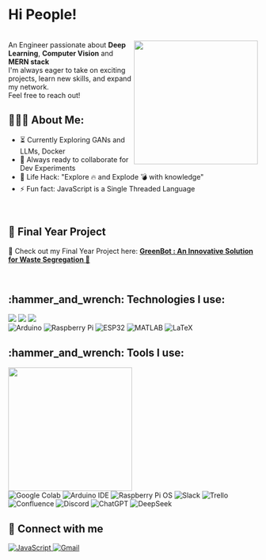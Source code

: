 
  <h1>Hi People!</h1><br>
   <img align='right' src='https://octodex.github.com/images/hula_loop_octodex03.gif' width='250'>
  An Engineer passionate about <strong>Deep Learning</strong>, <strong>Computer Vision</strong> and <strong>MERN stack</strong><br>
  I'm always eager to take on exciting projects, learn new skills, and expand my network. <br>
   Feel free to reach out!
</p>
<h2 align="left">👨🏻‍💻 About Me:</h2>

- :hourglass_flowing_sand: Currently Exploring GANs and LLMs, Docker
- :rocket: Always ready to collaborate for Dev Experiments
- :dart: Life Hack: "Explore :fire: and Explode :bomb: with knowledge"
- :zap: Fun fact: JavaScript is a Single Threaded Language <be>

<br>
 <!-- Add this below the paragraph or anywhere you want to highlight your project -->
<h2 align="left">📌 Final Year Project</h2>
<p>
  🔗 Check out my Final Year Project here:
  <a href="https://green-bot.vercel.app/" target="_blank">
    <strong>GreenBot : An Innovative Solution for Waste Segregation 🚀</strong>
  </a>
</p>
<br>
 
<h2 align="left">:hammer_and_wrench: Technologies I use:</h2>
<p align="left">
    <!-- Core Technologies -->
    <img src="https://skillicons.dev/icons?i=html,css,js,ts,react,nextjs,tailwind,bootstrap,mongodb" />
    <img src="https://skillicons.dev/icons?i=python,cpp,c,r"  />
    <!-- AI & Deployment -->
    <img src="https://skillicons.dev/icons?i=aws" /> <br>
    <!-- Hardware -->
    <img src="https://img.shields.io/badge/Arduino-00979D?style=flat&logo=arduino&logoColor=white" alt="Arduino" />
    <img src="https://img.shields.io/badge/Raspberry_Pi-C51A4A?style=flat&logo=raspberrypi&logoColor=white" alt="Raspberry Pi" />
    <img src="https://img.shields.io/badge/ESP32-FFDD00?style=flat&logo=espressif&logoColor=black" alt="ESP32" />
    <!-- Other Languages -->
    <img src="https://img.shields.io/badge/MATLAB-0076A8?style=flat&logo=Mathworks&logoColor=white" alt="MATLAB" />
    <img src="https://img.shields.io/badge/LaTeX-008080?style=flat&logo=latex&logoColor=white" alt="LaTeX" />
</p>



<h2 align="left">:hammer_and_wrench: Tools I use:</h2>
<p align="left">
    <img src="https://skillicons.dev/icons?i=vscode,git,github,figma,postman" width="250" /> <br>
    <img src="https://img.shields.io/badge/Google_Colab-F9AB00?style=flat&logo=googlecolab&logoColor=black" alt="Google Colab" />
    <img src="https://img.shields.io/badge/Arduino_IDE-00979D?style=flat&logo=arduino&logoColor=white" alt="Arduino IDE" />
    <img src="https://img.shields.io/badge/Raspberry_Pi_OS-A22846?style=flat&logo=raspberrypi&logoColor=white" alt="Raspberry Pi OS" />
    <img src="https://img.shields.io/badge/Slack-4A154B?style=flat&logo=slack&logoColor=white" alt="Slack" />
    <img src="https://img.shields.io/badge/Trello-0052CC?style=flat&logo=trello&logoColor=white" alt="Trello" />
    <img src="https://img.shields.io/badge/Confluence-172B4D?style=flat&logo=confluence&logoColor=white" alt="Confluence" />
    <img src="https://img.shields.io/badge/Discord-5865F2?style=flat&logo=discord&logoColor=white" alt="Discord" />
    <img src="https://img.shields.io/badge/ChatGPT-10A37F?style=flat&logo=openai&logoColor=white" alt="ChatGPT" />
    <img src="https://img.shields.io/badge/DeepSeek-A020F0?style=flat&logoColor=white" alt="DeepSeek" />
</p>

## 👯 Connect with me
<p>
    <a href="https://www.linkedin.com/in/muhammad-burhan-ahmed-86ab7b10a/" target="_blank">
        <img alt="JavaScript" src="https://img.shields.io/badge/LinkedIn-0077B5?style=for-the-badge&logo=linkedin&logoColor=white">
    </a>
    <a href="https://mail.google.com/mail/?view=cm&fs=1&to=burhan.ahmed60090@gmail.com" target="_blank">
        <img alt="Gmail" src="https://img.shields.io/badge/Gmail-D14836?style=for-the-badge&logo=gmail&logoColor=white">
    </a>
</p>
<!--
**Burh2k/Burh2k** is a ✨ _special_ ✨ repository because its `README.md` (this file) appears on your GitHub profile.

Here are some ideas to get you started:

- 🔭 I’m currently working on ...
- 🌱 I’m currently learning ...
- 👯 I’m looking to collaborate on ...
- 🤔 I’m looking for help with ...
- 💬 Ask me about ...
- 📫 How to reach me: ...
- 😄 Pronouns: ...
- ⚡ Fun fact: ...
-->
